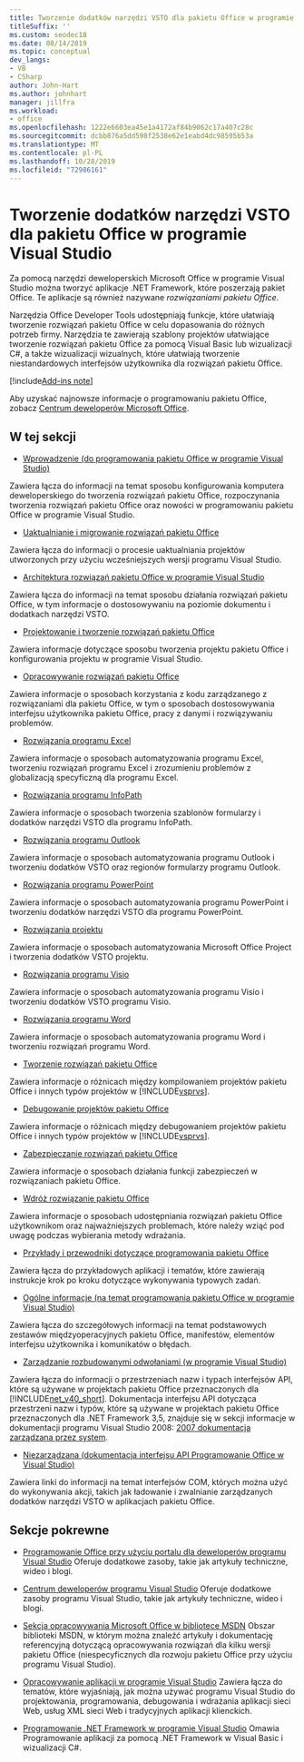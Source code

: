 ```yaml
---
title: Tworzenie dodatków narzędzi VSTO dla pakietu Office w programie Visual Studio
titleSuffix: ''
ms.custom: seodec18
ms.date: 08/14/2019
ms.topic: conceptual
dev_langs:
- VB
- CSharp
author: John-Hart
ms.author: johnhart
manager: jillfra
ms.workload:
- office
ms.openlocfilehash: 1222e6603ea45e1a4172af84b9062c17a407c28c
ms.sourcegitcommit: dcbb876a5dd598f2538e62e1eabd4dc98595b53a
ms.translationtype: MT
ms.contentlocale: pl-PL
ms.lasthandoff: 10/28/2019
ms.locfileid: "72986161"
---
```

# <a name="create-vsto-add-ins-for-office-by-using-visual-studio"></a>Tworzenie dodatków narzędzi VSTO dla pakietu Office w programie Visual Studio
  Za pomocą narzędzi deweloperskich Microsoft Office w programie Visual Studio można tworzyć aplikacje .NET Framework, które poszerzają pakiet Office. Te aplikacje są również nazywane *rozwiązaniami pakietu Office*.

 Narzędzia Office Developer Tools udostępniają funkcje, które ułatwiają tworzenie rozwiązań pakietu Office w celu dopasowania do różnych potrzeb firmy. Narzędzia te zawierają szablony projektów ułatwiające tworzenie rozwiązań pakietu Office za pomocą Visual Basic lub wizualizacji C#, a także wizualizacji wizualnych, które ułatwiają tworzenie niestandardowych interfejsów użytkownika dla rozwiązań pakietu Office.

[!include[Add-ins note](includes/addinsnote.md)]

 Aby uzyskać najnowsze informacje o programowaniu pakietu Office, zobacz [Centrum deweloperów Microsoft Office](https://developer.microsoft.com/office/docs).

## <a name="in-this-section"></a>W tej sekcji
- [Wprowadzenie &#40;do programowania pakietu Office w programie Visual Studio&#41;](getting-started-office-development-in-visual-studio.md)

 Zawiera łącza do informacji na temat sposobu konfigurowania komputera deweloperskiego do tworzenia rozwiązań pakietu Office, rozpoczynania tworzenia rozwiązań pakietu Office oraz nowości w programowaniu pakietu Office w programie Visual Studio.

- [Uaktualnianie i migrowanie rozwiązań pakietu Office](upgrading-and-migrating-office-solutions.md)

 Zawiera łącza do informacji o procesie uaktualniania projektów utworzonych przy użyciu wcześniejszych wersji programu Visual Studio.

- [Architektura rozwiązań pakietu Office w programie Visual Studio](architecture-of-office-solutions-in-visual-studio.md)

 Zawiera łącza do informacji na temat sposobu działania rozwiązań pakietu Office, w tym informacje o dostosowywaniu na poziomie dokumentu i dodatkach narzędzi VSTO.

- [Projektowanie i tworzenie rozwiązań pakietu Office](designing-and-creating-office-solutions.md)

 Zawiera informacje dotyczące sposobu tworzenia projektu pakietu Office i konfigurowania projektu w programie Visual Studio.

- [Opracowywanie rozwiązań pakietu Office](developing-office-solutions.md)

 Zawiera informacje o sposobach korzystania z kodu zarządzanego z rozwiązaniami dla pakietu Office, w tym o sposobach dostosowywania interfejsu użytkownika pakietu Office, pracy z danymi i rozwiązywaniu problemów.

- [Rozwiązania programu Excel](excel-solutions.md)

 Zawiera informacje o sposobach automatyzowania programu Excel, tworzeniu rozwiązań programu Excel i zrozumieniu problemów z globalizacją specyficzną dla programu Excel.

- [Rozwiązania programu InfoPath](infopath-solutions.md)

 Zawiera informacje o sposobach tworzenia szablonów formularzy i dodatków narzędzi VSTO dla programu InfoPath.

- [Rozwiązania programu Outlook](outlook-solutions.md)

 Zawiera informacje o sposobach automatyzowania programu Outlook i tworzeniu dodatków VSTO oraz regionów formularzy programu Outlook.

- [Rozwiązania programu PowerPoint](powerpoint-solutions.md)

 Zawiera informacje o sposobach automatyzowania programu PowerPoint i tworzeniu dodatków narzędzi VSTO dla programu PowerPoint.

- [Rozwiązania projektu](project-solutions.md)

 Zawiera informacje o sposobach automatyzowania Microsoft Office Project i tworzenia dodatków VSTO projektu.

- [Rozwiązania programu Visio](visio-solutions.md)

 Zawiera informacje o sposobach automatyzowania programu Visio i tworzeniu dodatków VSTO programu Visio.

- [Rozwiązania programu Word](word-solutions.md)

 Zawiera informacje o sposobach automatyzowania programu Word i tworzeniu rozwiązań programu Word.

- [Tworzenie rozwiązań pakietu Office](building-office-solutions.md)

 Zawiera informacje o różnicach między kompilowaniem projektów pakietu Office i innych typów projektów w [!INCLUDE[vsprvs](../sharepoint/includes/vsprvs-md.md)].

- [Debugowanie projektów pakietu Office](debugging-office-projects.md)

 Zawiera informacje o różnicach między debugowaniem projektów pakietu Office i innych typów projektów w [!INCLUDE[vsprvs](../sharepoint/includes/vsprvs-md.md)].

- [Zabezpieczanie rozwiązań pakietu Office](securing-office-solutions.md)

 Zawiera informacje o sposobach działania funkcji zabezpieczeń w rozwiązaniach pakietu Office.

- [Wdróż rozwiązanie pakietu Office](deploying-an-office-solution.md)

 Zawiera informacje o sposobach udostępniania rozwiązań pakietu Office użytkownikom oraz najważniejszych problemach, które należy wziąć pod uwagę podczas wybierania metody wdrażania.

- [Przykłady i przewodniki dotyczące programowania pakietu Office](office-development-samples-and-walkthroughs.md)

 Zawiera łącza do przykładowych aplikacji i tematów, które zawierają instrukcje krok po kroku dotyczące wykonywania typowych zadań.

- [Ogólne informacje &#40;na temat programowania pakietu Office w programie Visual Studio&#41;](general-reference-office-development-in-visual-studio.md)

 Zawiera łącza do szczegółowych informacji na temat podstawowych zestawów międzyoperacyjnych pakietu Office, manifestów, elementów interfejsu użytkownika i komunikatów o błędach.

- [Zarządzanie rozbudowanymi odwołaniami &#40;w programie Visual Studio&#41;](managed-reference-office-development-in-visual-studio.md)

 Zawiera łącza do informacji o przestrzeniach nazw i typach interfejsów API, które są używane w projektach pakietu Office przeznaczonych dla [!INCLUDE[net_v40_short](../sharepoint/includes/net-v40-short-md.md)]. Dokumentacja interfejsu API dotycząca przestrzeni nazw i typów, które są używane w projektach pakietu Office przeznaczonych dla .NET Framework 3,5, znajduje się w sekcji informacje w dokumentacji programu Visual Studio 2008: [2007 dokumentacja zarządzana przez system](managed-reference-office-development-in-visual-studio.md).

- [Niezarządzana &#40;dokumentacja interfejsu API Programowanie Office w Visual Studio&#41;](unmanaged-api-reference-office-development-in-visual-studio.md)

 Zawiera linki do informacji na temat interfejsów COM, których można użyć do wykonywania akcji, takich jak ładowanie i zwalnianie zarządzanych dodatków narzędzi VSTO w aplikacjach pakietu Office.

## <a name="related-sections"></a>Sekcje pokrewne
- [Programowanie Office przy użyciu portalu dla deweloperów programu Visual Studio](https://developer.microsoft.com/office/docs) Oferuje dodatkowe zasoby, takie jak artykuły techniczne, wideo i blogi.

- [Centrum deweloperów programu Visual Studio](https://visualstudio.microsoft.com/) Oferuje dodatkowe zasoby programu Visual Studio, takie jak artykuły techniczne, wideo i blogi.

- [Sekcja opracowywania Microsoft Office w bibliotece MSDN](/previous-versions/office/office-12/bb726434(v=office.12)) Obszar biblioteki MSDN, w którym można znaleźć artykuły i dokumentację referencyjną dotyczącą opracowywania rozwiązań dla kilku wersji pakietu Office (niespecyficznych dla rozwoju pakietu Office przy użyciu programu Visual Studio).

- [Opracowywanie aplikacji w programie Visual Studio](https://msdn.microsoft.com/97490c1b-a247-41fb-8f2c-bc4c201eff68) Zawiera łącza do tematów, które wyjaśniają, jak można używać programu Visual Studio do projektowania, programowania, debugowania i wdrażania aplikacji sieci Web, usług XML sieci Web i tradycyjnych aplikacji klienckich.

- [Programowanie .NET Framework w programie Visual Studio](/previous-versions/visualstudio/visual-studio-2010/k1s94fta(v=vs.100)) Omawia Programowanie aplikacji za pomocą .NET Framework w Visual Basic i wizualizacji C#.
